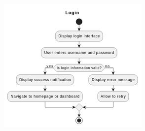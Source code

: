 <?xml version="1.0" encoding="us-ascii" standalone="no"?><svg xmlns="http://www.w3.org/2000/svg" xmlns:xlink="http://www.w3.org/1999/xlink" contentStyleType="text/css" height="400px" preserveAspectRatio="none" style="width:444px;height:400px;background:#FFFFFF;" version="1.1" viewBox="0 0 444 400" width="444px" zoomAndPan="magnify"><defs/><g><text fill="#000000" font-family="sans-serif" font-size="14" font-weight="bold" lengthAdjust="spacing" textLength="44" x="198.5" y="32.9951">Login</text><ellipse cx="243" cy="57.2969" fill="#222222" rx="10" ry="10" style="stroke:#222222;stroke-width:1.0;"/><rect fill="#F1F1F1" height="33.9688" rx="12.5" ry="12.5" style="stroke:#181818;stroke-width:0.5;" width="154" x="166" y="87.2969"/><text fill="#000000" font-family="sans-serif" font-size="12" lengthAdjust="spacing" textLength="134" x="176" y="108.4355">Display login interface</text><rect fill="#F1F1F1" height="33.9688" rx="12.5" ry="12.5" style="stroke:#181818;stroke-width:0.5;" width="246" x="120" y="141.2656"/><text fill="#000000" font-family="sans-serif" font-size="12" lengthAdjust="spacing" textLength="226" x="130" y="162.4043">User enters username and password</text><polygon fill="#F1F1F1" points="170.5,195.2344,315.5,195.2344,327.5,207.2344,315.5,219.2344,170.5,219.2344,158.5,207.2344,170.5,195.2344" style="stroke:#181818;stroke-width:0.5;"/><text fill="#000000" font-family="sans-serif" font-size="11" lengthAdjust="spacing" textLength="145" x="170.5" y="211.0425">Is login information valid?</text><text fill="#000000" font-family="sans-serif" font-size="11" lengthAdjust="spacing" textLength="21" x="137.5" y="204.6401">yes</text><text fill="#000000" font-family="sans-serif" font-size="11" lengthAdjust="spacing" textLength="14" x="327.5" y="204.6401">no</text><rect fill="#F1F1F1" height="33.9688" rx="12.5" ry="12.5" style="stroke:#181818;stroke-width:0.5;" width="187" x="39" y="229.2344"/><text fill="#000000" font-family="sans-serif" font-size="12" lengthAdjust="spacing" textLength="167" x="49" y="250.373">Display success notification</text><rect fill="#F1F1F1" height="33.9688" rx="12.5" ry="12.5" style="stroke:#181818;stroke-width:0.5;" width="243" x="11" y="283.2031"/><text fill="#000000" font-family="sans-serif" font-size="12" lengthAdjust="spacing" textLength="223" x="21" y="304.3418">Navigate to homepage or dashboard</text><rect fill="#F1F1F1" height="33.9688" rx="12.5" ry="12.5" style="stroke:#181818;stroke-width:0.5;" width="159" x="274" y="229.2344"/><text fill="#000000" font-family="sans-serif" font-size="12" lengthAdjust="spacing" textLength="139" x="284" y="250.373">Display error message</text><rect fill="#F1F1F1" height="33.9688" rx="12.5" ry="12.5" style="stroke:#181818;stroke-width:0.5;" width="101" x="303" y="283.2031"/><text fill="#000000" font-family="sans-serif" font-size="12" lengthAdjust="spacing" textLength="81" x="313" y="304.3418">Allow to retry</text><polygon fill="#F1F1F1" points="243,323.1719,255,335.1719,243,347.1719,231,335.1719,243,323.1719" style="stroke:#181818;stroke-width:0.5;"/><ellipse cx="243" cy="378.1719" fill="none" rx="11" ry="11" style="stroke:#222222;stroke-width:1.0;"/><ellipse cx="243" cy="378.1719" fill="#222222" rx="6" ry="6" style="stroke:#222222;stroke-width:1.0;"/><line style="stroke:#181818;stroke-width:1.0;" x1="243" x2="243" y1="67.2969" y2="87.2969"/><polygon fill="#181818" points="239,77.2969,243,87.2969,247,77.2969,243,81.2969" style="stroke:#181818;stroke-width:1.0;"/><line style="stroke:#181818;stroke-width:1.0;" x1="243" x2="243" y1="121.2656" y2="141.2656"/><polygon fill="#181818" points="239,131.2656,243,141.2656,247,131.2656,243,135.2656" style="stroke:#181818;stroke-width:1.0;"/><line style="stroke:#181818;stroke-width:1.0;" x1="132.5" x2="132.5" y1="263.2031" y2="283.2031"/><polygon fill="#181818" points="128.5,273.2031,132.5,283.2031,136.5,273.2031,132.5,277.2031" style="stroke:#181818;stroke-width:1.0;"/><line style="stroke:#181818;stroke-width:1.0;" x1="353.5" x2="353.5" y1="263.2031" y2="283.2031"/><polygon fill="#181818" points="349.5,273.2031,353.5,283.2031,357.5,273.2031,353.5,277.2031" style="stroke:#181818;stroke-width:1.0;"/><line style="stroke:#181818;stroke-width:1.0;" x1="158.5" x2="132.5" y1="207.2344" y2="207.2344"/><line style="stroke:#181818;stroke-width:1.0;" x1="132.5" x2="132.5" y1="207.2344" y2="229.2344"/><polygon fill="#181818" points="128.5,219.2344,132.5,229.2344,136.5,219.2344,132.5,223.2344" style="stroke:#181818;stroke-width:1.0;"/><line style="stroke:#181818;stroke-width:1.0;" x1="327.5" x2="353.5" y1="207.2344" y2="207.2344"/><line style="stroke:#181818;stroke-width:1.0;" x1="353.5" x2="353.5" y1="207.2344" y2="229.2344"/><polygon fill="#181818" points="349.5,219.2344,353.5,229.2344,357.5,219.2344,353.5,223.2344" style="stroke:#181818;stroke-width:1.0;"/><line style="stroke:#181818;stroke-width:1.0;" x1="132.5" x2="132.5" y1="317.1719" y2="335.1719"/><line style="stroke:#181818;stroke-width:1.0;" x1="132.5" x2="231" y1="335.1719" y2="335.1719"/><polygon fill="#181818" points="221,331.1719,231,335.1719,221,339.1719,225,335.1719" style="stroke:#181818;stroke-width:1.0;"/><line style="stroke:#181818;stroke-width:1.0;" x1="353.5" x2="353.5" y1="317.1719" y2="335.1719"/><line style="stroke:#181818;stroke-width:1.0;" x1="353.5" x2="255" y1="335.1719" y2="335.1719"/><polygon fill="#181818" points="265,331.1719,255,335.1719,265,339.1719,261,335.1719" style="stroke:#181818;stroke-width:1.0;"/><line style="stroke:#181818;stroke-width:1.0;" x1="243" x2="243" y1="175.2344" y2="195.2344"/><polygon fill="#181818" points="239,185.2344,243,195.2344,247,185.2344,243,189.2344" style="stroke:#181818;stroke-width:1.0;"/><line style="stroke:#181818;stroke-width:1.0;" x1="243" x2="243" y1="347.1719" y2="367.1719"/><polygon fill="#181818" points="239,357.1719,243,367.1719,247,357.1719,243,361.1719" style="stroke:#181818;stroke-width:1.0;"/><!--SRC=[NOynYiD034NxEOLAvmfniGJI1C9sUm2jHsCBnfAHb0JVFZF9ac9LYSz_JoWuAi5LPvQKFD0Y7S_iMyKTQa-19SWAJZIcuu-J0VN0uTPsmPK09SE6xW-rF2OkC5pymnQr5ODLu8wLyzS1OY61OIS_96ZpkUQtQI9t40qkFBsWyLtvnZlF60IXiEXA6yu4Qf3Hbr_5VfQg4moY_wHardfhypRaptQgLHzTPHIsDrGob_wyRay0]--></g></svg>
